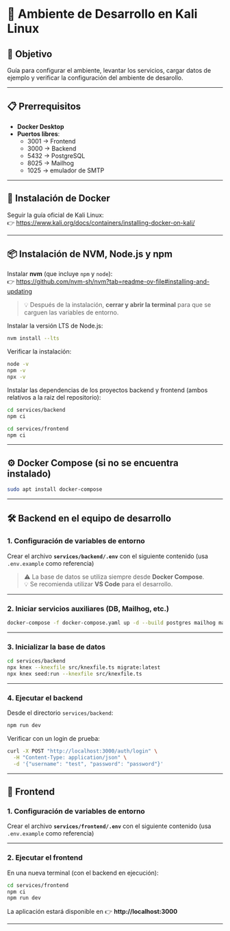 # 🚀 Ambiente de Desarrollo en Kali Linux

## 🎯 Objetivo
Guía para configurar el ambiente, levantar los servicios, cargar datos de ejemplo y verificar la configuración del ambiente de desarollo.

---

## 📋 Prerrequisitos
- **Docker Desktop**
- **Puertos libres**:
  - 3001 → Frontend
  - 3000 → Backend
  - 5432 → PostgreSQL
  - 8025 → Mailhog
  - 1025 → emulador de SMTP

---

## 🐳 Instalación de Docker
Seguir la guía oficial de Kali Linux:  
👉 https://www.kali.org/docs/containers/installing-docker-on-kali/

---

## 📦 Instalación de NVM, Node.js y npm
Instalar **nvm** (que incluye `npm` y `node`):  
👉 https://github.com/nvm-sh/nvm?tab=readme-ov-file#installing-and-updating

> 💡 Después de la instalación, **cerrar y abrir la terminal** para que se carguen las variables de entorno.

Instalar la versión LTS de Node.js:
```bash
nvm install --lts
```

Verificar la instalación:
```bash
node -v
npm -v
npx -v
```

Instalar las dependencias de los proyectos backend y frontend (ambos relativos
a la raiz del repositorio):
```bash
cd services/backend
npm ci

cd services/frontend
npm ci
```

---

## ⚙️ Docker Compose (si no se encuentra instalado)
```bash
sudo apt install docker-compose
```

---

## 🛠️ Backend en el equipo de desarrollo

### 1. Configuración de variables de entorno

Crear el archivo **`services/backend/.env`** con el siguiente contenido (usa `.env.example` como referencia)

> ⚠️ La base de datos se utiliza siempre desde **Docker Compose**.  
> 💡 Se recomienda utilizar **VS Code** para el desarrollo.

---

### 2. Iniciar servicios auxiliares (DB, Mailhog, etc.)
```bash
docker-compose -f docker-compose.yaml up -d --build postgres mailhog master visa
```

---

### 3. Inicializar la base de datos
```bash
cd services/backend
npx knex --knexfile src/knexfile.ts migrate:latest
npx knex seed:run --knexfile src/knexfile.ts
```

---

### 4. Ejecutar el backend
Desde el directorio `services/backend`:
```bash
npm run dev
```

Verificar con un login de prueba:
```bash
curl -X POST "http://localhost:3000/auth/login" \
  -H "Content-Type: application/json" \
  -d '{"username": "test", "password": "password"}'
```

---

## 🎨 Frontend

### 1. Configuración de variables de entorno
Crear el archivo **`services/frontend/.env`** con el siguiente contenido (usa `.env.example` como referencia)

---

### 2. Ejecutar el frontend
En una nueva terminal (con el backend en ejecución):
```bash
cd services/frontend
npm ci
npm run dev
```

La aplicación estará disponible en 👉 **http://localhost:3000**

---